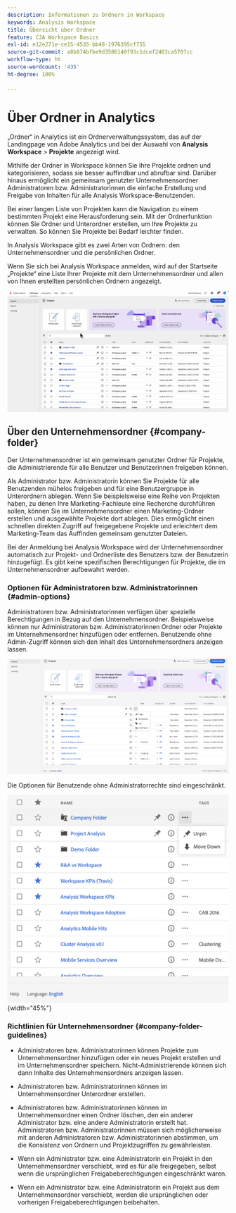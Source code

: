 ```yaml
---
description: Informationen zu Ordnern in Workspace
keywords: Analysis Workspace
title: Übersicht über Ordner
feature: CJA Workspace Basics
exl-id: e12e271e-ce15-4535-bb48-1976395cf755
source-git-commit: a8b874bfbe9d3586140f93c1dcef2403ca5707cc
workflow-type: ht
source-wordcount: '435'
ht-degree: 100%

---
```


# Über Ordner in Analytics

„Ordner“ in Analytics ist ein Ordnerverwaltungssystem, das auf der Landingpage von Adobe Analytics und bei der Auswahl von **Analysis Workspace** > **Projekte** angezeigt wird.

Mithilfe der Ordner in Workspace können Sie Ihre Projekte ordnen und kategorisieren, sodass sie besser auffindbar und abrufbar sind. Darüber hinaus ermöglicht ein gemeinsam genutzter Unternehmensordner Administratoren bzw. Administratorinnen die einfache Erstellung und Freigabe von Inhalten für alle Analysis Workspace-Benutzenden.

Bei einer langen Liste von Projekten kann die Navigation zu einem bestimmten Projekt eine Herausforderung sein. Mit der Ordnerfunktion können Sie Ordner und Unterordner erstellen, um Ihre Projekte zu verwalten. So können Sie Projekte bei Bedarf leichter finden.

In Analysis Workspace gibt es zwei Arten von Ordnern: den Unternehmensordner und die persönlichen Ordner.

Wenn Sie sich bei Analysis Workspace anmelden, wird auf der Startseite „Projekte“ eine Liste Ihrer Projekte mit dem Unternehmensordner und allen von Ihnen erstellten persönlichen Ordnern angezeigt.

![](/help/analysis-workspace/build-workspace-project/assets/landing-page2.png)

## Über den Unternehmensordner {#company-folder}

Der Unternehmensordner ist ein gemeinsam genutzter Ordner für Projekte, die Administrierende für alle Benutzer und Benutzerinnen freigeben können.

Als Administrator bzw. Administratorin können Sie Projekte für alle Benutzenden mühelos freigeben und für eine Benutzergruppe in Unterordnern ablegen. Wenn Sie beispielsweise eine Reihe von Projekten haben, zu denen Ihre Marketing-Fachleute eine Recherche durchführen sollen, können Sie im Unternehmensordner einen Marketing-Ordner erstellen und ausgewählte Projekte dort ablegen. Dies ermöglicht einen schnellen direkten Zugriff auf freigegebene Projekte und erleichtert dem Marketing-Team das Auffinden gemeinsam genutzter Dateien.

Bei der Anmeldung bei Analysis Workspace wird der Unternehmensordner automatisch zur Projekt- und Ordnerliste des Benutzers bzw. der Benutzerin hinzugefügt. Es gibt keine spezifischen Berechtigungen für Projekte, die im Unternehmensordner aufbewahrt werden.


### Optionen für Administratoren bzw. Administratorinnen {#admin-options}

Administratoren bzw. Administratorinnen verfügen über spezielle Berechtigungen in Bezug auf den Unternehmensordner. Beispielsweise können nur Administratoren bzw. Administratorinnen Ordner oder Projekte im Unternehmensordner hinzufügen oder entfernen. Benutzende ohne Admin-Zugriff können sich den Inhalt des Unternehmensordners anzeigen lassen.

![](/help/analysis-workspace/build-workspace-project/assets/admin-options.png)

Die Optionen für Benutzende ohne Administratorrechte sind eingeschränkt.

![](/help/analysis-workspace/build-workspace-project/assets/non-admin-folder-options.png){width="45%"}

### Richtlinien für Unternehmensordner {#company-folder-guidelines}

- Administratoren bzw. Administratorinnen können Projekte zum Unternehmensordner hinzufügen oder ein neues Projekt erstellen und im Unternehmensordner speichern. Nicht-Administrierende können sich dann Inhalte des Unternehmensordners anzeigen lassen.

- Administratoren bzw. Administratorinnen können im Unternehmensordner Unterordner erstellen.

- Administratoren bzw. Administratorinnen können im Unternehmensordner einen Ordner löschen, den ein anderer Administrator bzw. eine andere Administratorin erstellt hat. Administratoren bzw. Administratorinnen müssen sich möglicherweise mit anderen Administratoren bzw. Administratorinnen abstimmen, um die Konsistenz von Ordnern und Projektzugriffen zu gewährleisten.

- Wenn ein Administrator bzw. eine Administratorin ein Projekt in den Unternehmensordner verschiebt, wird es für alle freigegeben, selbst wenn die ursprünglichen Freigabeberechtigungen eingeschränkt waren.

- Wenn ein Administrator bzw. eine Administratorin ein Projekt aus dem Unternehmensordner verschiebt, werden die ursprünglichen oder vorherigen Freigabeberechtigungen beibehalten.
